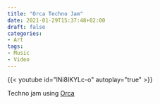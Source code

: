 ```yaml
---
title: "Orca Techno Jam"
date: 2021-01-29T15:37:48+02:00
draft: false
categories:
- Art
tags:
- Music
- Video
---
```


{{< youtube id="lNi8IKYLc-o" autoplay="true" >}}

Techno jam using [Orca](https://github.com/hundredrabbits/Orca)
